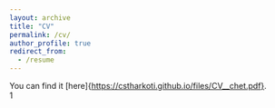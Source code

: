 ```yaml
---
layout: archive
title: "CV"
permalink: /cv/
author_profile: true
redirect_from:
  - /resume
---
```

You can find it [here]{https://cstharkoti.github.io/files/CV__chet.pdf}.  
1 <a href="files/CV__chet.pdf" class="image fit"><img src="images/marr_pic.jpg" alt=""></a>